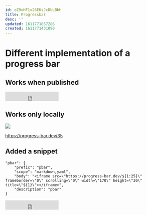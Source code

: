 ```yaml
---
id: oZ9oHF1x26EKsJcDbLBbH
title: Progressbar
desc: ''
updated: 1611771857286
created: 1611771431090
---
```


# Different implementation of a progress bar 

## Works when published

<iframe src="https://progress-bar.dev/34" frameborder="0" scrolling="0" width="170" height="30" title="34"></iframe>

## Works only locally
![ ](https://progress-bar.dev/70)

https://progress-bar.dev/35

## Added a snippet 

    "pbar": {
        "prefix": "pbar",
        "scope": "markdown,yaml",
        "body": "<iframe src=\"https://progress-bar.dev/${1:25}\" frameborder=\"0\" scrolling=\"0\" width=\"170\" height=\"30\" title=\"${1}\"></iframe>",
        "description": "pbar"
    }

<iframe src="https://progress-bar.dev/23" frameborder="0" scrolling="0" width="170" height="30" title="23"></iframe>
